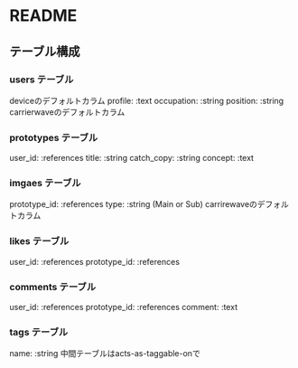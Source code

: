 # README

## テーブル構成
### users テーブル
deviceのデフォルトカラム
profile: :text
occupation: :string
position: :string
carrierwaveのデフォルトカラム

### prototypes テーブル
user_id: :references
title: :string
catch_copy: :string
concept: :text

### imgaes テーブル
prototype_id: :references
type: :string (Main or Sub)
carrirewaveのデフォルトカラム

### likes テーブル
user_id: :references
prototype_id: :references

### comments テーブル
user_id: :references
prototype_id: :references
comment: :text

### tags テーブル
name: :string
中間テーブルはacts-as-taggable-onで
